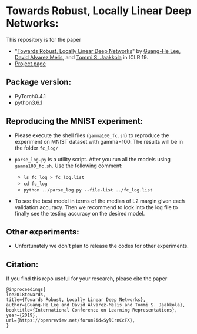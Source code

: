# Towards Robust, Locally Linear Deep Networks:

This repository is for the paper

 * "[Towards Robust, Locally Linear Deep Networks](https://openreview.net/pdf?id=SylCrnCcFX)" by [Guang-He Lee](https://people.csail.mit.edu/guanghe/), [David Alvarez Melis](https://people.csail.mit.edu/davidam/), and [Tommi S. Jaakkola](http://people.csail.mit.edu/tommi/) in ICLR 19.
 * [Project page](http://people.csail.mit.edu/guanghe/locally_linear)

## Package version:

 * PyTorch0.4.1
 * python3.6.1

## Reproducing the MNIST experiment:

 * Please execute the shell files (`gamma100_fc.sh`) to reproduce the experiment on MNIST dataset with gamma=100. The results will be in the folder `fc_log/`

 * `parse_log.py` is a utility script. After you run all the models using `gamma100_fc.sh`. Use the following comment:

   * `ls fc_log > fc_log.list`
   * `cd fc_log`
   * `python ../parse_log.py --file-list ../fc_log.list`

 * To see the best model in terms of the median of L2 margin given each validation accuracy. Then we recommend to look into the log file to finally see the testing accuracy on the desired model.

## Other experiments:

 * Unfortunately we don't plan to release the codes for other experiments.

## Citation:

If you find this repo useful for your research, please cite the paper

```
@inproceedings{
lee2018towards,
title={Towards Robust, Locally Linear Deep Networks},
author={Guang-He Lee and David Alvarez-Melis and Tommi S. Jaakkola},
booktitle={International Conference on Learning Representations},
year={2019},
url={https://openreview.net/forum?id=SylCrnCcFX},
}
```
